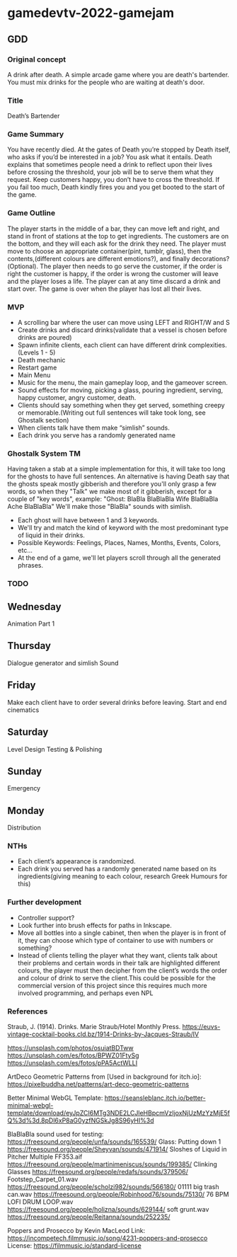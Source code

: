 # gamedevtv-2022-gamejam

## GDD

### Original concept 
A drink after death. A simple arcade game where you are death's bartender.
You must mix drinks for the people who are waiting at death's door.

### Title 
Death’s Bartender

### Game Summary
You have recently died.
At the gates of Death you’re stopped by Death itself, who asks if you’d be interested in a job? 
You ask what it entails.
Death explains that sometimes people need a drink to reflect upon their lives before crossing the threshold,
your job will be to serve them what they request. Keep customers happy, you don’t have to cross the threshold.
If you fail too much, Death kindly fires you and you get booted to the start of the game.

### Game Outline
The player starts in the middle of a bar, they can move left and right, and stand in front of stations at the top to get ingredients. The customers are on the bottom, and they will each ask for the drink they need. The player must move to choose an appropriate container(pint, tumblr, glass), then the contents,(different colours are different emotions?), and finally decorations?(Optional). The player then needs to go serve the customer, if the order is right the customer is happy, if the order is wrong the customer will leave and the player loses a life. The player can at any time discard a drink and start over. The game is over when the player has lost all their lives.

### MVP
* A scrolling bar where the user can move using LEFT and RIGHT/W and S
* Create drinks and discard drinks(validate that a vessel is chosen before drinks are poured)
* Spawn infinite clients, each client can have different drink complexities. (Levels 1 - 5)
* Death mechanic
* Restart game
* Main Menu
* Music for the menu, the main gameplay loop, and the gameover screen.
* Sound effects for moving, picking a glass, pouring ingredient, serving, happy customer, angry customer, death.
* Clients should say something when they get served, something creepy or memorable.(Writing out full sentences will take took long, see Ghostalk section)
* When clients talk have them make “simlish” sounds.
* Each drink you serve has a randomly generated name

### Ghostalk System TM
Having taken a stab at a simple implementation for this, it will take too long for the ghosts to have full sentences.
An alternative is having Death say that the ghosts speak mostly gibberish and therefore you'll only grasp a few words,
so when they "Talk" we make most of it gibberish, except for a couple of "key words", example:
	"Ghost: BlaBla BlaBlaBla Wife BlaBlaBla Ache BlaBlaBla"
We'll make those "BlaBla" sounds with simlish.
* Each ghost will have between 1 and 3 keywords.
* We'll try and match the kind of keyword with the most predominant type of liquid in their drinks.
* Possible Keywords: Feelings, Places, Names, Months, Events, Colors, etc...
* At the end of a game, we'll let players scroll through all the generated phrases.

### TODO
## Wednesday
Animation Part 1
## Thursday
Dialogue generator and simlish
Sound
## Friday
Make each client have to order several drinks before leaving.
Start and end cinematics
## Saturday
Level Design
Testing & Polishing
## Sunday
Emergency
## Monday
Distribution

### NTHs
* Each client’s appearance is randomized.
* Each drink you served has a randomly generated name based on its ingredients(giving meaning to each colour, research Greek Humours for this)

### Further development
* Controller support?
* Look further into brush effects for paths in Inkscape.
* Move all bottles into a single cabinet, then when the player is in front of it, they can choose which type of container to use with numbers or something?
* Instead of clients telling the player what they want, clients talk about their problems and certain words in their talk are highlighted different colours, the player must then decipher from the client’s words the order and colour of drink to serve the client.This could be possible for the commercial version of this project since this requires much more involved programming, and perhaps even NPL

### References
Straub, J. (1914). Drinks. Marie Straub/Hotel Monthly Press. https://euvs-vintage-cocktail-books.cld.bz/1914-Drinks-by-Jacques-Straub/IV

https://unsplash.com/photos/osuiatBDTww
https://unsplash.com/es/fotos/BPWZ01FtySg
https://unsplash.com/es/fotos/pPA5ActWLLI

ArtDeco Geometric Patterns from [Used in background for itch.io]: https://pixelbuddha.net/patterns/art-deco-geometric-patterns

Better Minimal WebGL Template:
https://seansleblanc.itch.io/better-minimal-webgl-template/download/eyJpZCI6MTg3NDE2LCJleHBpcmVzIjoxNjUzMzYzMjE5fQ%3d%3d.8pDl6xP8aG0yzfNGSkJg8S96yHI%3d

BlaBlaBla sound used for testing:
https://freesound.org/people/unfa/sounds/165539/
 Glass: Putting down 1
https://freesound.org/people/Sheyvan/sounds/471914/
Sloshes of Liquid in Pitcher Multiple FF353.aif
https://freesound.org/people/martinimeniscus/sounds/199385/
Clinking Glasses
https://freesound.org/people/redafs/sounds/379506/
Footstep_Carpet_01.wav
https://freesound.org/people/scholzi982/sounds/566180/
01111 big trash can.wav
https://freesound.org/people/Robinhood76/sounds/75130/
76 BPM LOFI DRUM LOOP.wav
https://freesound.org/people/holizna/sounds/629144/
soft grunt.wav
https://freesound.org/people/Reitanna/sounds/252235/



Poppers and Prosecco by Kevin MacLeod
Link: https://incompetech.filmmusic.io/song/4231-poppers-and-prosecco
License: https://filmmusic.io/standard-license